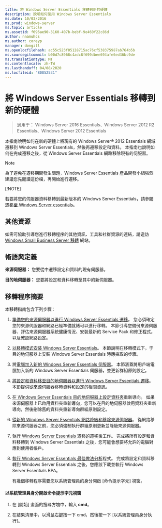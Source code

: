```yaml
---
title: 將 Windows Server Essentials 移轉到新的硬體
description: 說明如何使用 Windows Server Essentials
ms.date: 10/03/2016
ms.prod: windows-server
ms.topic: article
ms.assetid: f695ae90-3160-407b-bebf-9e460f22c86d
author: nnamuhcs
ms.author: coreyp
manager: dongill
ms.openlocfilehash: ac55c523f05128715ac76cf538375987ab764b5b
ms.sourcegitcommit: b00d7c8968c4adc8f699dbee694afe6ed36bc9de
ms.translationtype: MT
ms.contentlocale: zh-TW
ms.lasthandoff: 04/08/2020
ms.locfileid: "80852531"
---
```

# <a name="migrate-windows-server-essentials-to-new-hardware"></a>將 Windows Server Essentials 移轉到新的硬體

>適用于： Windows Server 2016 Essentials、Windows Server 2012 R2 Essentials、Windows Server 2012 Essentials

本指南說明如何在新的硬體上將現有的 Windows Server&reg; 2012 Essentials 網域遷移到 Windows Server Essentials，然後再遷移設定和資料。 本指南也說明如何在完成遷移之後，從 Windows Server Essentials 網路移除現有的伺服器。  
  
> [!NOTE]
>  為了避免在遷移期間發生問題，Windows Server Essentials 產品開發小組強烈建議您先閱讀這份檔，再開始進行遷移。  
> 
> [!NOTE]
> 
>  若要將您的伺服器資料移轉到最新版本的 Windows Server Essentials，請參閱[遷移至 Windows Server essentials](Migrate-from-Previous-Versions-to-Windows-Server-Essentials-or-Windows-Server-Essentials-Experience.md)。  

  
## <a name="additional-resources"></a>其他資源  
 如需可協助引導您進行移轉程序的其他資訊、工具和社群資源的連結，請造訪 [Windows Small Business Server 移轉](https://go.microsoft.com/fwlink/?LinkId=217520) 網站。  
  
## <a name="terms-and-definitions"></a>術語與定義  
 **來源伺服器：** 您要從中遷移設定和資料的現有伺服器。  
  
 **目的地伺服器：** 您要將設定和資料移轉至其中的新伺服器。  
  
## <a name="migration-process-summary"></a>移轉程序摘要  
 本移轉指南包含下列步驟：  
  

1. [準備您的來源伺服器以進行 Windows Server Essentials 遷移](Prepare-your-Source-Server-for-Windows-Server-Essentials-migration.md)。  您必須確定您的來源伺服器和網路已經準備就緒可以進行移轉。 本節引導您備份來源伺服器、評估來源伺服器系統健康情況、安裝最新的 Service Pack 和修正程式，以及確認網路設定。  
  
2. [以移轉模式安裝 Windows Server Essentials](Install-Windows-Server-Essentials-in-migration-mode.md)。  本節說明在移轉模式下，于目的地伺服器上安裝 Windows Server Essentials 時應採取的步驟。  
  
3. 將[電腦加入新的 Windows Server Essentials 伺服器](Join-computers-to-the-new-Windows-Server-Essentials-server.md)。  本節涵蓋將用戶端電腦加入新的 Windows Server Essentials 伺服器，並更新群組原則設定。  
  
4. [將設定和資料移至目的地伺服器以進行 Windows Server Essentials 遷移](Move-settings-and-data-to-the-Destination-Server-for-Windows-Server-Essentials-migration.md)。  本節提供從來源伺服器移轉資料和設定的相關資訊。  
  
5. [在 Windows Server Essentials 目的地伺服器上設定資料夾](Configure-folder-redirection-on-the-Windows-Server-Essentials-Destination-Server.md)重新導向。  如果來源伺服器上已啟用資料夾重新導向，您可以在目的地伺服器啟用資料夾重新導向，然後刪除舊的資料夾重新導向群組原則設定。  
  
6. [從新的 Windows Server Essentials 網路降級和移除來源伺服器](Demote-and-remove-the-Source-Server-from-the-new-Windows-Server-Essentials-network.md)。  從網路移除來源伺服器之前，您必須強制執行群組原則更新並降級來源伺服器。  
  
7. [執行 Windows Server Essentials 遷移的遷移後](Perform-post-migration-tasks-for-Windows-Server-Essentials-migration.md)工作。  完成將所有設定和資料移轉到 Windows Server Essentials 之後，您可能會想要將允許的電腦對應到使用者帳戶。  
  
8. [執行 Windows Server Essentials 最佳做法分析](Run-the-Windows-Server-Essentials-Best-Practices-Analyzer.md)程式。  完成將設定和資料移轉到 Windows Server Essentials 之後，您應該下載並執行 Windows Server Essentials BPA。  
  
   有幾個移轉程序需要您以系統管理員的身分開啟 [命令提示字元] 視窗。  
  
#### <a name="to-open-a-command-prompt-window-as-an-administrator"></a>以系統管理員身分開啟命令提示字元視窗  
  
1.  在 [開始] 畫面的搜尋方塊中，輸入 **cmd**。  
  
2.  在結果清單中，以滑鼠右鍵按一下 cmd，然後按一下 [以系統管理員身分執行]。
